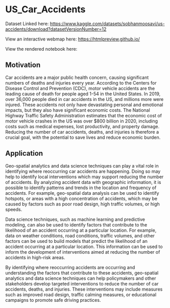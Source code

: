 # US_Car_Accidents

Dataset Linked here: https://www.kaggle.com/datasets/sobhanmoosavi/us-accidents/download?datasetVersionNumber=12

View an interactive webmap here: https://htmlpreview.github.io/

View the rendered notebook here: 

## Motivation

Car accidents are a major public health concern, causing significant numbers of deaths and injuries every year. According to the Centers for Disease Control and Prevention (CDC), motor vehicle accidents are the leading cause of death for people aged 1-54 in the United States. In 2019, over 36,000 people died in car accidents in the US, and millions more were injured. These accidents not only have devastating personal and emotional impacts, but they also have significant economic costs. The National Highway Traffic Safety Administration estimates that the economic cost of motor vehicle crashes in the US was over $800 billion in 2020, including costs such as medical expenses, lost productivity, and property damage. Reducing the number of car accidents, deaths, and injuries is therefore a crucial goal, with the potential to save lives and reduce economic burden.

## Application

Geo-spatial analytics and data science techniques can play a vital role in identifying where reoccurring car accidents are happening. Doing so may help to identify local interventions which may support reducing the number of accidents. By analyzing accident data with geographic information, it is possible to identify patterns and trends in the location and frequency of accidents. For example, geo-spatial data analysis can be used to identify hotspots, or areas with a high concentration of accidents, which may be caused by factors such as poor road design, high traffic volumes, or high speeds.

Data science techniques, such as machine learning and predictive modeling, can also be used to identify factors that contribute to the likelihood of an accident occurring at a particular location. For example, data on weather conditions, road conditions, traffic volumes, and other factors can be used to build models that predict the likelihood of an accident occurring at a particular location. This information can be used to inform the development of interventions aimed at reducing the number of accidents in high-risk areas.

By identifying where reoccurring accidents are occurring and understanding the factors that contribute to these accidents, geo-spatial analytics and data science techniques can help policymakers and other stakeholders develop targeted interventions to reduce the number of car accidents, deaths, and injuries. These interventions may include measures such as improved road design, traffic calming measures, or educational campaigns to promote safe driving practices.
